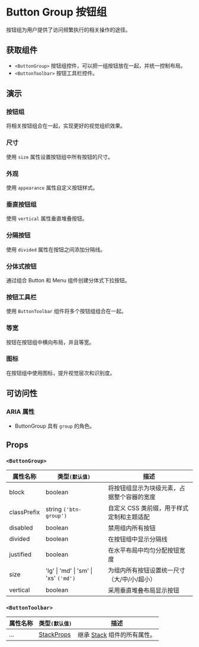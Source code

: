 # Button Group 按钮组

按钮组为用户提供了访问频繁执行的相关操作的途径。

## 获取组件

<!--{include:<import-guide>}-->

- `<ButtonGroup>` 按钮组控件，可以把一组按钮放在一起，并统一控制布局。
- `<ButtonToolbar>` 按钮工具栏控件。

## 演示

### 按钮组

将相关按钮组合在一起，实现更好的视觉组织效果。

<!--{include:`group.md`}-->

### 尺寸

使用 `size` 属性设置按钮组中所有按钮的尺寸。

<!--{include:`size.md`}-->

### 外观

使用 `appearance` 属性自定义按钮样式。

<!--{include:`appearance.md`}-->

### 垂直按钮组

使用 `vertical` 属性垂直堆叠按钮。

<!--{include:`vertical.md`}-->

### 分隔按钮

使用 `divided` 属性在按钮之间添加分隔线。

<!--{include:`divided.md`}-->

### 分体式按钮

通过组合 Button 和 Menu 组件创建分体式下拉按钮。

<!--{include:`split-button.md`}-->

### 按钮工具栏

使用 `ButtonToolbar` 组件将多个按钮组组合在一起。

<!--{include:`toolbar.md`}-->

### 等宽

按钮在按钮组中横向布局，并且等宽。

<!--{include:`justified.md`}-->

### 图标

在按钮组中使用图标，提升视觉层次和识别度。

<!--{include:`icon-group.md`}-->

## 可访问性

### ARIA 属性

- ButtonGroup 具有 `group` 的角色。

## Props

### `<ButtonGroup>`

| 属性名称    | 类型`(默认值)`                        | 描述                                        |
| ----------- | ------------------------------------- | ------------------------------------------- |
| block       | boolean                               | 将按钮组显示为块级元素，占据整个容器的宽度  |
| classPrefix | string `('btn-group')`                | 自定义 CSS 类前缀，用于样式定制和主题适配   |
| disabled    | boolean                               | 禁用组内所有按钮                            |
| divided     | boolean                               | 在按钮组中显示分隔线                        |
| justified   | boolean                               | 在水平布局中均匀分配按钮宽度                |
| size        | 'lg' \| 'md' \| 'sm' \| 'xs' `('md')` | 为组内所有按钮设置统一尺寸（大/中/小/超小） |
| vertical    | boolean                               | 采用垂直堆叠布局显示按钮                    |

### `<ButtonToolbar>`

| 属性名称 | 类型`(默认值)`          | 描述                                           |
| -------- | ------------------------- | ----------------------------------------------------- |
| ...      | [StackProps][stack-props] | 继承 [Stack][stack] 组件的所有属性。 |

[stack-props]: https://rsuitejs.com/zh/components/stack/#code-lt-stack-gt-code
[stack]: https://rsuitejs.com/zh/components/stack
